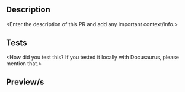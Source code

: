 ## Description

<Enter the description of this PR and add any important context/info.>

## Tests

<How did you test this? If you tested it locally with Docusaurus, please mention that.>

## Preview/s

<Insert the Vercel preview URL for all the doc pages that you have made changes to.>
<PREVIEW_URL_1>
<PREVIEW_URL_2>
